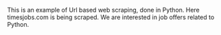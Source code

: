 This is an example of Url based web scraping, done in Python. 
Here timesjobs.com is being scraped. We are interested in job offers related to Python. 
